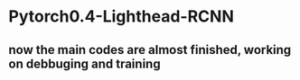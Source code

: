 # Pytorch0.4-Lighthead-RCNN
## now the main codes are almost finished, working on debbuging and training
